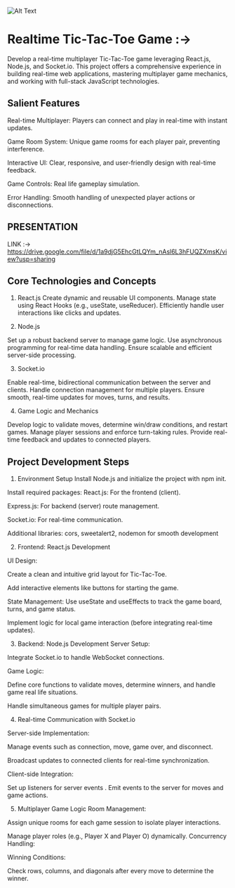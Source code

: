 ![Alt Text](https://media0.giphy.com/media/gR92EF4p9XyEHyD2n5/giphy.gif?cid=6c09b952ruoc7gacdu5hht8cfvgl5lwocriuv3ubktx1vlvu&ep=v1_gifs_search&rid=giphy.gif&ct=g)


# Realtime Tic-Tac-Toe Game :->

Develop a real-time multiplayer Tic-Tac-Toe game leveraging React.js, Node.js, and Socket.io. This project offers a comprehensive experience in building real-time web applications, mastering multiplayer game mechanics, and working with full-stack JavaScript technologies.

## Salient Features

Real-time Multiplayer: Players can connect and play in real-time with instant updates.

Game Room System: Unique game rooms for each player pair, preventing interference.

Interactive UI: Clear, responsive, and user-friendly design with real-time feedback.

Game Controls: Real life gameplay simulation.

Error Handling: Smooth handling of unexpected player actions or disconnections.

## PRESENTATION
 LINK :-> https://drive.google.com/file/d/1a9djG5EhcGtLQYm_nAsl6L3hFUQZXmsK/view?usp=sharing




## Core Technologies and Concepts


1. React.js
Create dynamic and reusable UI components.
Manage state using React Hooks (e.g., useState, useReducer).
Efficiently handle user interactions like clicks and updates.


2. Node.js

Set up a robust backend server to manage game logic.
Use asynchronous programming for real-time data handling.
Ensure scalable and efficient server-side processing.

3. Socket.io

Enable real-time, bidirectional communication between the server and clients.
Handle connection management for multiple players.
Ensure smooth, real-time updates for moves, turns, and results.

4. Game Logic and Mechanics

Develop logic to validate moves, determine win/draw conditions, and restart games.
Manage player sessions and enforce turn-taking rules.
Provide real-time feedback and updates to connected players.
## Project Development Steps

1. Environment Setup
Install Node.js and initialize the project with npm init.

Install required packages:
React.js: For the frontend (client).

Express.js: For backend (server) route management.

Socket.io: For real-time communication.

Additional libraries: cors, sweetalert2, nodemon for smooth development

2. Frontend: React.js Development

UI Design:

Create a clean and intuitive grid layout for Tic-Tac-Toe.

Add interactive elements like buttons for starting the game.

State Management:
Use useState and useEffects to track the game board, turns, and game status.

Implement logic for local game interaction (before integrating real-time updates).

3. Backend: Node.js Development
Server Setup:

Integrate Socket.io to handle WebSocket connections.

Game Logic:

Define core functions to validate moves, determine winners, and handle game real life situations.

Handle simultaneous games for multiple player pairs.

4. Real-time Communication with Socket.io

Server-side Implementation:

Manage events such as connection, move, game over, and disconnect.

Broadcast updates to connected clients for real-time synchronization.

Client-side Integration:

Set up listeners for server events .
Emit events to the server for moves and game actions.

5. Multiplayer Game Logic
Room Management:

Assign unique rooms for each game session to isolate player interactions.

Manage player roles (e.g., Player X and Player O) dynamically.
Concurrency Handling:

Winning Conditions:

Check rows, columns, and diagonals after every move to determine the winner.
